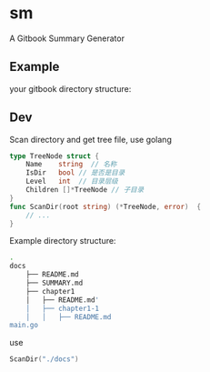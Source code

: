 # sm

A Gitbook Summary Generator

## Example

your gitbook directory structure:


## Dev

Scan directory and get tree file, use golang

```go
type TreeNode struct {
    Name    string  // 名称
    IsDir   bool // 是否是目录
    Level   int  // 目录层级
    Children []*TreeNode // 子目录
}
func ScanDir(root string) (*TreeNode, error)  {
    // ...
}
```

Example directory structure:

```bash
.
docs
    ├── README.md
    ├── SUMMARY.md
    ├── chapter1
    │   ├── README.md'
    │   ├── chapter1-1
    │   │   ├── README.md
main.go
```

use

```go
ScanDir("./docs")
```
